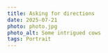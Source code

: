 ```yaml
---
title: Asking for directions
date: 2025-07-21
photo: photo.jpg
photo_alt: Some intrigued cows
tags: Portrait
---
```

